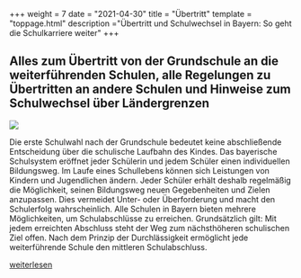 +++
weight = 7
date = "2021-04-30"
title = "Übertritt"
template = "toppage.html"
description ="Übertritt und Schulwechsel in Bayern: So geht die Schulkarriere weiter"
+++

## Alles zum Übertritt von der Grundschule an die weiterführenden Schulen, alle Regelungen zu Übertritten an andere Schulen und Hinweise zum Schulwechsel über Ländergrenzen

![](https://www.km.bayern.de/bilder/km_absatz/foto/908_istock_000005533012small.jpg)

Die erste Schulwahl nach der Grundschule bedeutet keine abschließende Entscheidung über die schulische Laufbahn des Kindes. Das bayerische Schulsystem eröffnet jeder Schülerin und jedem Schüler einen individuellen Bildungsweg. Im Laufe eines Schullebens können sich Leistungen von Kindern und Jugendlichen ändern. Jeder Schüler erhält deshalb regelmäßig die Möglichkeit, seinen Bildungsweg neuen Gegebenheiten und Zielen anzupassen. Dies vermeidet Unter- oder Überforderung und macht den Schulerfolg wahrscheinlich. Alle Schulen in Bayern bieten mehrere Möglichkeiten, um Schulabschlüsse zu erreichen. Grundsätzlich gilt: Mit jedem erreichten Abschluss steht der Weg zum nächsthöheren schulischen Ziel offen. Nach dem Prinzip der Durchlässigkeit ermöglicht jede weiterführende Schule den mittleren Schulabschluss.

[weiterlesen](https://www.km.bayern.de/eltern/schularten/uebertritt-schulartwechsel.html)